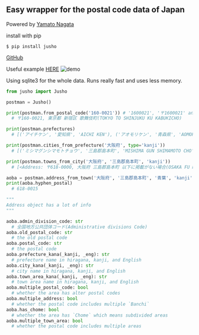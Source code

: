 Easy wrapper for the postal code data of Japan
-----------
Powered by [Yamato Nagata](https://twitter.com/514YJ)

install with pip

```$ pip install jusho```

[GitHub](https://github.com/nagataaaas/Jusho)

Useful example [HERE](https://github.com/nagataaaas/Jusho/tree/main/example/example1)
![demo](https://github.com/nagataaaas/Jusho/blob/main/static/example1.gif?raw=true)

Using sqlite3 for the whole data. Runs really fast and uses less memory.

```python
from jusho import Jusho

postman = Jusho()

print(postman.from_postal_code('160-0021')) # '1600021', '〒1600021' and whatever is valid
  # 〒160-0021, 東京都 新宿区 歌舞伎町(TOKYO TO SHINJUKU KU KABUKICHO)

print(postman.prefectures)
  # [('アイチケン', '愛知県', 'AICHI KEN'), ('アオモリケン', '青森県', 'AOMORI KEN'), ('アキタケン', '秋田県', 'AKITA KEN'), ('イシカワケン', '石川県', 'ISHIKAWA KEN'), ('イバラキケン', '茨城県'... 

print(postman.cities_from_prefecture('大阪府', type='kanji'))
  # [('ミシマグンシマモトチョウ', '三島郡島本町', 'MISHIMA GUN SHIMAMOTO CHO'), ('オオサカシミヤコジマク', '大阪市都島区', 'OSAKA SHI MIYAKOJIMA KU'), ('オオサカシフクシマク', '大阪市福島区', 'OSAK... 

print(postman.towns_from_city('大阪府', '三島郡島本町', 'kanji'))
  # [<Address: 〒618-0000, 大阪府 三島郡島本町 以下に掲載がない場合(OSAKA FU MISHIMA GUN SHIMAMOTO CHO IKANIKEISAIGANAIBAAI)>, <Address: 〒618-0015, 大阪府 三島郡島本町 青葉(OSAKA FU MISHIMA GUN SHIMAMOTO CHO AOBA)>, <Address: 〒618-0013, 大阪府 三島郡島本町 江川(OSAK...

aoba = postman.address_from_town('大阪府', '三島郡島本町', '青葉', 'kanji')
print(aoba.hyphen_postal)
  # 618-0015

"""
Address object has a lot of info
"""

aoba.admin_division_code: str
  # 全国地方公共団体コード(Administrative divisions Code)
aoba.old_postal_code: str
  # the old postal code
aoba.postal_code: str
  # the postal code
aoba.prefecture_kana(_kanji, _eng): str
  # prefecture name in hiragana, kanji, and English
aoba.city_kana(_kanji, _eng): str
  # city name in hiragana, kanji, and English
aoba.town_area_kana(_kanji, _eng): str
  # town area name in hiragana, kanji, and English
aoba.multiple_postal_code: bool
  # whether the area has alter postal codes
aoba.multiple_address: bool
  # whether the postal code includes multiple `Banchi`
aoba.has_chome: bool
  # whether the area has `Chome` which means subdivided areas
aoba.multiple_town_area: bool
  # whether the postal code includes multiple areas

```